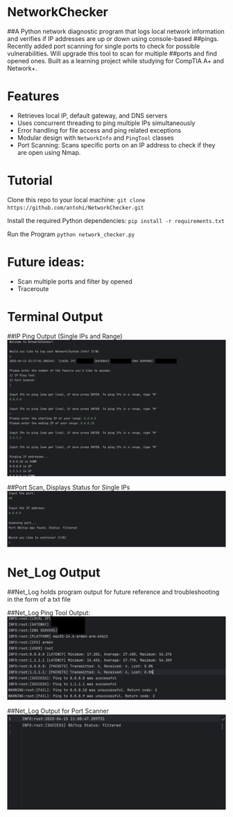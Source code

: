 # NetworkChecker

##A Python network diagnostic program that logs local network information and verifies if IP addresses are up or down using console-based ##pings. Recently added port scanning for single ports to check for possible vulnerabilities. Will upgrade this tool to scan for multiple ##ports and find opened ones. Built as a learning project while studying for CompTIA A+ and Network+.


# Features

- Retrieves local IP, default gateway, and DNS servers
- Uses concurrent threading to ping multiple IPs simultaneously
- Error handling for file access and ping related exceptions
- Modular design with `NetworkInfo` and `PingTool` classes
- Port Scanning: Scans specific ports on an IP address to check if they are open using Nmap.


# Tutorial

Clone this repo to your local machine:
`git clone https://github.com/antohi/NetworkChecker.git`

Install the required Python dependencies:
`pip install -r requirements.txt`

Run the Program
`python network_checker.py`

# Future ideas: 
- Scan multiple ports and filter by opened
- Traceroute
  
# Terminal Output 
##IP Ping Output (Single IPs and Range)
![Scan Results](Assets/Screenshots/CMLOutputPings.png)

##Port Scan, Displays Status for Single IPs 
![Scan Results](Assets/Screenshots/cml_port_scan.png)


# Net_Log Output
##Net_Log holds program output for future reference and troubleshooting in the form of a txt file

##Net_Log Ping Tool Output:
![Terminal View](Assets/Screenshots/Net_Log_Output_Pings.png)

##Net_Log Output for Port Scanner
![Terminal View](Assets/Screenshots/net_log_port_scan.png)

